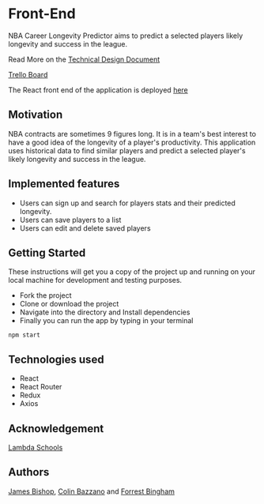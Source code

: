 # Front-End

NBA Career Longevity Predictor aims to predict a selected players likely longevity and success in the league.

Read More on the [Technical Design Document](https://www.notion.so/Product-Vision-a046d089ccc7497dbf4c55660ae2c356)

[Trello Board](https://trello.com/b/UYMEvq33/nba-career-longevity-predictor)

The React front end of the application is deployed [here](https://nba-clp.netlify.com)

## Motivation

NBA contracts are sometimes 9 figures long. It is in a team's best interest to have a good idea of the longevity of a player's productivity. This application uses historical data to find similar players and predict a selected player's likely longevity and success in the league.

## Implemented features

- Users can sign up and search for players stats and their predicted longevity.
- Users can save players to a list
- Users can edit and delete saved players

## Getting Started

These instructions will get you a copy of the project up and running on your local machine for development and testing purposes.

- Fork the project
- Clone or download the project
- Navigate into the directory and Install dependencies
- Finally you can run the app by typing in your terminal

```
npm start
```

## Technologies used

- React
- React Router
- Redux
- Axios

## Acknowledgement

[Lambda Schools](https://lambdaschool.com/)

## Authors

[James Bishop](https://github.com/jambis), [Colin Bazzano](https://github.com/colinbazzano) and [Forrest Bingham](https://github.com/Forrest-Bingham)
